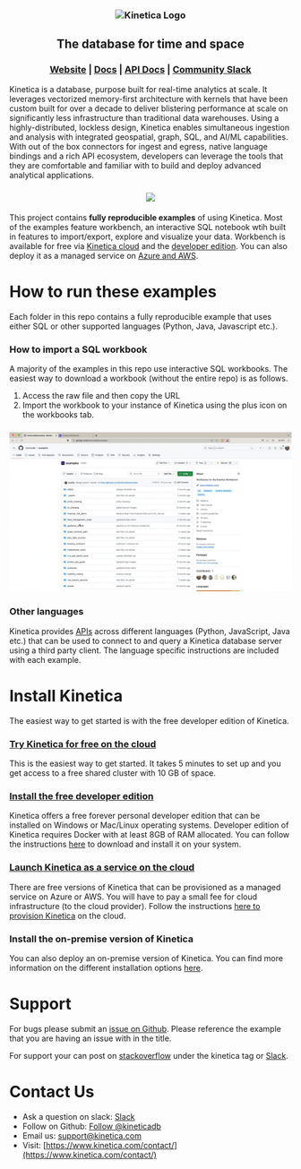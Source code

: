 <h3 align="center">
    <img width="300" src="_assets/images/logo_purple.png" alt="Kinetica Logo"/>
</h3>
<h2 align="center">The database for time and space</h2>
<h3 align="center">
    <a href="https://www.kinetica.com/">Website</a>
    <span> | </span>
    <a href="https://docs.kinetica.com/7.2/">Docs</a>
    <span> | </span>
    <a href="https://docs.kinetica.com/7.2/api/">API Docs</a>
    <span> | </span>
    <a href="https://join.slack.com/t/kinetica-community/shared_invite/zt-1bt9x3mvr-uMKrXlSDXfy3oU~sKi84qg">Community Slack</a>   
</h3>

Kinetica is a database, purpose built for real-time analytics at scale. It leverages vectorized memory-first architecture with kernels that have been custom built for over a decade to deliver blistering performance at scale on significantly less infrastructure than traditional data warehouses. Using a highly-distributed, lockless design, Kinetica enables simultaneous ingestion and analysis with integrated geospatial, graph, SQL, and AI/ML capabilities. With out of the box connectors for ingest and egress, native language bindings and a rich API ecosystem, developers can leverage the tools that they are comfortable and familiar with to build and deploy advanced analytical applications.

<h3 align="center">
<img src="_assets/gifs/architecture.gif"></img>
</h3>

This project contains **fully reproducible examples** of using Kinetica. Most of the examples feature workbench, an interactive SQL notebook wtih built in features to import/export, explore and visualize your data. Workbench is available for free via [Kinetica cloud](https://cloud.kinetica.com/trynow/) and the [developer edition](https://www.kinetica.com/developer-edition/). You can also deploy it as a managed service on [Azure and AWS](https://www.kinetica.com/platform/cloud/).

# How to run these examples
Each folder in this repo contains a fully reproducible example that uses either SQL or other supported languages (Python, Java, Javascript etc.).

### How to import a SQL workbook
A majority of the examples in this repo use interactive SQL workbooks. The easiest way to download a workbook (without the entire repo) is as follows. 
1. Access the raw file and then copy the URL
2. Import the workbook to your instance of Kinetica using the plus icon on the workbooks tab.
<h3 align="center">
    <img src="_assets/gifs/load_workbook.gif"></img>
</h3>

### Other languages

Kinetica provides [APIs](https://docs.kinetica.com/7.2/api/) across different languages (Python, JavaScript, Java etc.) that can be used to connect to and query a Kinetica database server using a third party client. The language specific instructions are included with each example.

# Install Kinetica
The easiest way to get started is with the free developer edition of Kinetica.

### [Try Kinetica for free on the cloud](https://cloud.kinetica.com/trynow/)
This is the easiest way to get started. It takes 5 minutes to set up and you get access to a free shared cluster with 10 GB of space.

### [Install the free developer edition](https://www.kinetica.com/try/)
Kinetica offers a free forever personal developer edition that can be installed on Windows or Mac/Linux operating systems. Developer edition of Kinetica requires Docker with at least 8GB of RAM allocated. You can follow the instructions [here](https://www.kinetica.com/try/) to download and install it on your system.

### [Launch Kinetica as a service on the cloud](https://www.kinetica.com/platform/cloud/)
There are free versions of Kinetica that can be provisioned as a managed service on Azure or AWS. You will have to pay a small fee for cloud infrastructure (to the cloud provider). Follow the instructions [here to provision Kinetica](https://www.kinetica.com/platform/cloud/) on the cloud.

### Install the on-premise version of Kinetica
You can also deploy an on-premise version of Kinetica. You can find more information on the different installation options [here](https://docs.kinetica.com/7.2/install/installation-options/).

# Support
For bugs please submit an [issue on Github](https://github.com/kineticadb/examples/issues). Please reference the example that you are having an issue with in the title.

For support your can post on [stackoverflow](https://stackoverflow.com/questions/tagged/kinetica) under the kinetica tag or [Slack](https://join.slack.com/t/kinetica-community/shared_invite/zt-1bt9x3mvr-uMKrXlSDXfy3oU~sKi84qg).

# Contact Us
* Ask a question on slack: [Slack](https://join.slack.com/t/kinetica-community/shared_invite/zt-1bt9x3mvr-uMKrXlSDXfy3oU~sKi84qg)
* Follow on Github: [Follow @kineticadb](https://github.com/kineticadb)
* Email us: [support@kinetica.com](mailto:support@kinetica.com)
* Visit: [https://www.kinetica.com/contact/](https://www.kinetica.com/contact/)
